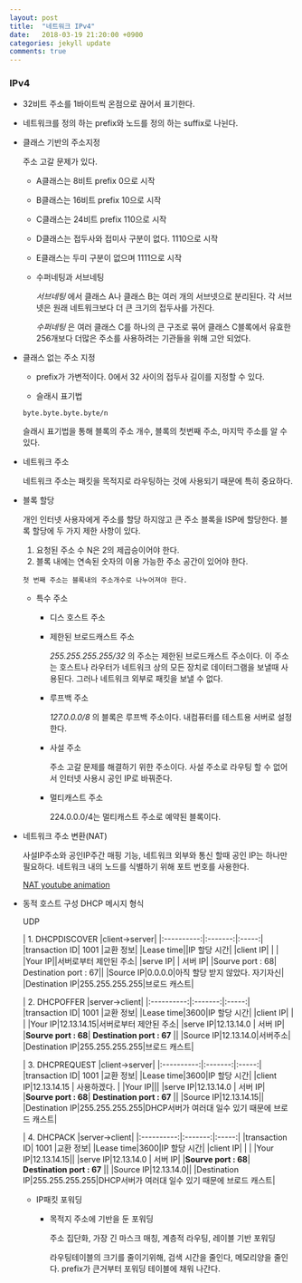 ```yaml
---
layout: post
title:  "네트워크 IPv4"
date:   2018-03-19 21:20:00 +0900
categories: jekyll update
comments: true
---
```

### IPv4

* 32비트 주소를 1바이트씩 온점으로 끊어서 표기한다.
* 네트워크를 정의 하는 prefix와 노드를 정의 하는 suffix로 나뉜다.


* 클래스 기반의 주소지정

  주소 고갈 문제가 있다.

  * A클래스는 8비트 prefix 0으로 시작
  * B클래스는 16비트 prefix 10으로 시작
  * C클래스는 24비트 prefix 110으로 시작
  * D클래스는 접두사와 접미사 구분이 없다. 1110으로 시작
  * E클래스는 두미 구분이 없으며 1111으로 시작

  * 수퍼네팅과 서브네팅

    _서브네팅_ 에서 클래스 A나 클래스 B는 여러 개의 서브넷으로 분리된다. 각 서브넷은 원래 네트워크보다 더 큰 크기의 접두사를 가진다.

    _수퍼네팅_ 은 여러 클래스 C를 하나의 큰 구조로 묶어 클래스 C블록에서 유효한 256개보다 더많은 주소를 사용하려는 기관들을 위해 고안 되었다.

* 클래스 없는 주소 지정

    *  prefix가 가변적이다. 0에서 32 사이의 접두사 길이를 지정할 수 있다.

    * 슬래시 표기법

    `byte.byte.byte.byte/n`

    슬래시 표기법을 통해 블록의 주소 개수, 블록의 첫번째 주소, 마지막 주소를 알 수있다.

* 네트워크 주소

  네트워크 주소는 패킷을 목적지로 라우팅하는 것에 사용되기 때문에 특히 중요하다.

* 블록 할당

  개인 인터넷 사용자에게 주소를 할당 하지않고 큰 주소 블록을 ISP에 할당한다. 블록 할당에 두 가지 제한 사항이 있다.

    1. 요청된 주소 수 N은 2의 제곱승이어야 한다.
    2. 블록 내에는 연속된 숫자의 이용 가능한 주소 공간이 있어야 한다.

      첫 번째 주소는 블록내의 주소개수로 나누어져야 한다.

  * 특수 주소

    * 디스 호스트 주소
    * 제한된 브로드캐스트 주소

      _255.255.255.255/32_ 의 주소는 제한된 브로드캐스트 주소이다. 이 주소는 호스트나 라우터가 네트워크 상의 모든 장치로 데이터그램을 보낼때 사용된다. 그러나 네트워크 외부로 패킷을 보낼 수 없다.

    * 루프백 주소

      _127.0.0.0/8_ 의 블록은 루프백 주소이다. 내컴퓨터를 테스트용 서버로 설정한다.

    * 사설 주소

      주소 고갈 문제를 해결하기 위한 주소이다. 사설 주소로 라우팅 할 수 없어서 인터넷 사용시 공인 IP로 바꿔준다.

    * 멀티캐스트 주소

      224.0.0.0/4는 멀티캐스트 주소로 예약된 블록이다.

* 네트워크 주소 변환(NAT)

    사설IP주소와 공인IP주간 매핑 기능, 네트워크 외부와 통신 할때 공인 IP는 하나만 필요하다. 네트워크 내의 노드를 식별하기 위해 포트 번호를 사용한다.

    <a href="https://www.youtube.com/watch?v=QBqPzHEDzvo
" target="_blank_"> NAT youtube animation </a>

* 동적 호스트 구성 DHCP 메시지 형식

  UDP


  |   1. DHCPDISCOVER       |client->server|
  |:----------:|:-------:|:-----:|
  |transaction ID| 1001 |교환 정보|
  |Lease time||IP 할당 시간|
  |client IP| | |
  |Your IP||서버로부터 제안된 주소|
  |serve IP| | 서버 IP|
  |Sourve port : 68| Destination port : 67||
  |Source IP|0.0.0.0|아직 할당 받지 않았다. 자기자신|
  |Destination IP|255.255.255.255|브로드 캐스트|

  |   2. DHCPOFFER       |server->client|
  |:----------:|:-------:|:-----:|
  |transaction ID| 1001 |교환 정보|
  |Lease time|3600|IP 할당 시간|
  |client IP| | |
  |Your IP|12.13.14.15|서버로부터 제안된 주소|
  |serve IP|12.13.14.0 | 서버 IP|
  |**Sourve port : 68**| **Destination port : 67** ||
  |Source IP|12.13.14.0|서버주소|
  |Destination IP|255.255.255.255|브로드 캐스트|


  |   3. DHCPREQUEST       |client->server|
  |:----------:|:-------:|:-----:|
  |transaction ID| 1001 |교환 정보|
  |Lease time|3600|IP 할당 시간|
  |client IP|12.13.14.15 | 사용하겠다. |
  |Your IP|||
  |serve IP|12.13.14.0 | 서버 IP|
  |**Sourve port : 68**| **Destination port : 67** ||
  |Source IP|12.13.14.15||
  |Destination IP|255.255.255.255|DHCP서버가 여러대 일수 있기 때문에 브로드 캐스트|

  |   4. DHCPACK       |server->client|
  |:----------:|:-------:|:-----:|
  |transaction ID| 1001 |교환 정보|
  |Lease time|3600|IP 할당 시간|
  |client IP| |  |
  |Your IP|12.13.14.15||
  |serve IP|12.13.14.0 | 서버 IP|
  |**Sourve port : 68**| **Destination port : 67** ||
  |Source IP|12.13.14.0||
  |Destination IP|255.255.255.255|DHCP서버가 여러대 일수 있기 때문에 브로드 캐스트|

  * IP패킷 포워딩

    * 목적지 주소에 기반을 둔 포워딩

      주소 집단화, 가장 긴 마스크 매칭, 계층적 라우팅, 레이블 기반 포워딩

      라우팅테이블의 크기를 줄이기위해, 검색 시간을 줄인다, 메모리양을 줄인다. prefix가 큰거부터 포워딩 테이블에 채워 나간다.
